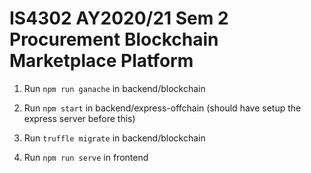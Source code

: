 # IS4302 AY2020/21 Sem 2 Procurement Blockchain Marketplace Platform

1. Run `npm run ganache` in backend/blockchain

2. Run `npm start` in backend/express-offchain (should have setup the express 
server before this)

3. Run `truffle migrate` in backend/blockchain

4. Run `npm run serve` in frontend
